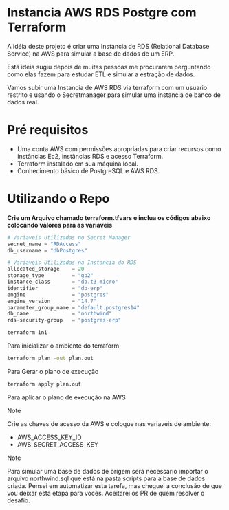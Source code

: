 # Instancia AWS RDS Postgre com Terraform 
A idéia deste projeto é criar uma Instancia de RDS (Relational Database Service) na AWS para simular a base de dados de um ERP.

Está ideia sugiu depois de muitas pessoas me procurarem perguntando como elas fazem para estudar ETL e simular a estração de dados.

Vamos subir uma Instancia de AWS RDS via terraform com um usuario restrito e usando o Secretmanager para simular uma instancia de banco de dados real.

# Pré requisitos
- Uma conta AWS com permissões apropriadas para criar recursos como instâncias Ec2, instâncias RDS e acesso Terraform.
- Terraform instalado em sua máquina local.
- Conhecimento básico de PostgreSQL e AWS RDS.

# Utilizando o Repo
**Crie um Arquivo chamado terraform.tfvars e inclua os códigos abaixo colocando valores para as variaveis**
```terraform
# Variaveis Utilizadas no Secret Manager
secret_name = "RDAccess" 
db_username = "dbPostgres"

# Variaveis Utilizadas na Instancia do RDS
allocated_storage    = 20
storage_type         = "gp2"
instance_class       = "db.t3.micro"
identifier           = "db-erp"
engine               = "postgres"
engine_version       = "14.7"
parameter_group_name = "default.postgres14"
db_name              = "northwind"
rds-security-group   = "postgres-erp"
```
```bash
terraform ini
```
Para inicializar o ambiente do terraform

```bash
terraform plan -out plan.out
```
Para Gerar o plano de execução

```bash
terraform apply plan.out
```
Para aplicar o plano de execução na AWS

> [!NOTE]
> Crie as chaves de acesso da AWS e coloque nas variaveis de ambiente:
> - AWS_ACCESS_KEY_ID 
> - AWS_SECRET_ACCESS_KEY


> [!NOTE]
> Para simular uma base de dados de origem será necessário importar o arquivo northwind.sql que está na pasta scripts para a base de dados criada.
> Pensei em automatizar esta tarefa, mas cheguei a conclusão de que vou deixar esta etapa para vocês.
> Aceitarei os PR de quem resolver o desafio.